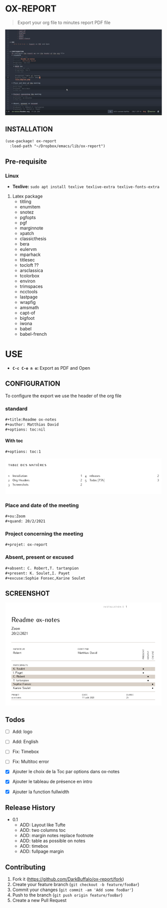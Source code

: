 # OX-REPORT
> Export your org file to minutes report PDF file

![img](img/ox-notes.gif "Export")

## INSTALLATION

    (use-package! ox-report
      :load-path "~/Dropbox/emacs/lib/ox-report")


## Pre-requisite

### Linux

-   **Texlive:** `sudo apt install texlive texlive-extra texlive-fonts-extra`

1.  Latex package
    -   titling
    -   enumitem
    -   snotez
    -   pgfopts
    -   pgf
    -   marginnote
    -   xpatch
    -   classicthesis
    -   bera
    -   eulervm
    -   mparhack
    -   titlesec
    -   tocloft ??
    -   arsclassica
    -   tcolorbox
    -   environ
    -   trimspaces
    -   ncctools
    -   lastpage
    -   wrapfig
    -   amsmath
    -   capt-of
    -   bigfoot
    -   iwona
    -   babel
    -   babel-french


# USE

-   **`C-c C-e n o`:** Export as PDF and Open



## CONFIGURATION

To configure the export we use the header of the org file


### standard

    #+title:Readme ox-notes
    #+author: Matthias David
    #+options: toc:nil


#### With toc

    #+options: toc:1

![img](img/toc.png "Table of Content")


### Place and date of the meeting

    #+ou:Zoom
    #+quand: 20/2/2021


### Project concerning the meeting

    #+projet: ox-report


### Absent, present or excused

    #+absent: C. Robert,T. tartanpion
    #+present: K. Soulet,I. Payet
    #+excuse:Sophie Fonsec,Karine Soulet


## SCREENSHOT

![img](img/header.png "Header of pdf")


## Todos
- [ ] Add: logo
- [ ] Add: English
- [ ] Fix: Timebox
- [ ] Fix: Multitoc error
- [X] Ajouter le choix de la Toc par options dans ox-notes
- [X] Ajouter le tableau de présence en intro
- [X] Ajouter la function fullwidth




## Release History
* 0.1
  * ADD: Layout like Tufte
  * ADD: two columns toc
  * ADD: margin notes replace footnote
  * ADD: table as possible on notes
  * ADD: timebox
  * ADD: fullpage margin


## Contributing

1. Fork it (<https://github.com/DarkBuffalo/ox-report/fork>)
2. Create your feature branch (`git checkout -b feature/fooBar`)
3. Commit your changes (`git commit -am 'Add some fooBar'`)
4. Push to the branch (`git push origin feature/fooBar`)
5. Create a new Pull Request
